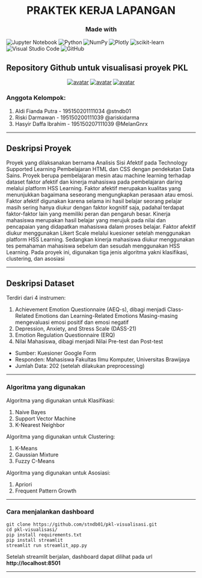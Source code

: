 
<center> <h1><b>PRAKTEK KERJA LAPANGAN</b></h1> </center>
<center> <h3><b>Made with</b></h3> </center>

![Jupyter Notebook](https://img.shields.io/badge/jupyter-%23FA0F00.svg?style=for-the-badge&logo=jupyter&logoColor=white)
![Python](https://img.shields.io/badge/python-3670A0?style=for-the-badge&logo=python&logoColor=ffdd54)
![NumPy](https://img.shields.io/badge/numpy-%23013243.svg?style=for-the-badge&logo=numpy&logoColor=white)
![Plotly](https://img.shields.io/badge/Plotly-%233F4F75.svg?style=for-the-badge&logo=plotly&logoColor=white)
![scikit-learn](https://img.shields.io/badge/scikit--learn-%23F7931E.svg?style=for-the-badge&logo=scikit-learn&logoColor=white)
![Visual Studio Code](https://img.shields.io/badge/Visual%20Studio%20Code-0078d7.svg?style=for-the-badge&logo=visual-studio-code&logoColor=white)
![GitHub](https://img.shields.io/badge/github-%23121011.svg?style=for-the-badge&logo=github&logoColor=white)


## **Repository Github untuk visualisasi proyek PKL**

<center> 

<a href="https://github.com/stndb01" rel="some text">![avatar](https://images.weserv.nl/?url=https://avatars.githubusercontent.com/u/54304759?v=4&h=50&w=50&fit=cover&mask=circle&maxage=7d)</a>
<a href="https://github.com/ariskidarma" rel="some text">![avatar](https://images.weserv.nl/?url=https://avatars.githubusercontent.com/u/71130014?v=4&h=50&w=50&fit=cover&mask=circle&maxage=7d)</a>
<a href="https://github.com/MelanGnrx" rel="some text">![avatar](https://images.weserv.nl/?url=https://avatars.githubusercontent.com/u/73750362?v=4&h=50&w=50&fit=cover&mask=circle&maxage=7d)</a>

</center>

### Anggota Kelompok:

1. Aldi Fianda Putra - 195150201111034 @stndb01
2. Riski Darmawan - 195150200111039 @ariskidarma
3. Hasyir Daffa Ibrahim - 195150207111039 @MelanGnrx



<hr></hr>

## **Deskripsi Proyek** 

Proyek yang dilaksanakan bernama Analisis Sisi Afektif pada Technology Supported Learning Pembelajaran HTML dan CSS dengan pendekatan Data Sains. Proyek berupa pembelajaran mesin atau machine learning terhadap dataset faktor afektif dan kinerja mahasiswa pada pembelajaran daring melalui platform HSS Learning. Faktor afektif merupakan kualitas yang menunjukkan bagaimana seseorang mengungkapkan perasaan atau emosi. Faktor afektif digunakan karena selama ini hasil belajar seorang pelajar masih sering hanya diukur dengan faktor kognitif saja, padahal terdapat faktor-faktor lain yang memiliki peran dan pengaruh besar. Kinerja mahasiswa merupakan hasil belajar yang merujuk pada nilai dan pencapaian yang didapatkan mahasiswa dalam proses belajar. Faktor afektif diukur menggunakan Likert Scale melalui kuesioner setelah menggunakan platform HSS Learning. Sedangkan kinerja mahasiswa diukur menggunakan tes pemahaman mahasiswa sebelum dan sesudah menggunakan HSS Learning. Pada proyek ini, digunakan tiga jenis algoritma yakni klasifikasi, clustering, dan asosiasi

<hr></hr>

## **Deskripsi Dataset**

Terdiri dari 4 instrumen:
1. Achievement Emotion Questionnaire (AEQ-s), dibagi menjadi Class-Related Emotions dan Learning-Related Emotions Masing-masing mengevaluasi emosi positif dan emosi negatif
2. Depression, Anxiety, and Stress Scale (DASS-21)
3. Emotion Regulation Questionnaire (ERQ)
4. Nilai Mahasiswa, dibagi menjadi Nilai Pre-test dan Post-test

- Sumber: Kuesioner Google Form
- Responden: Mahasiswa Fakultas Ilmu Komputer, Universitas Brawijaya
- Jumlah Data: 202 (setelah dilakukan preprocessing)
    
<hr></hr>

### **Algoritma yang digunakan**
Algoritma yang digunakan untuk Klasifikasi:
1. Naive Bayes
2. Support Vector Machine
3. K-Nearest Neighbor

Algoritma yang digunakan untuk Clustering:
1. K-Means
2. Gaussian Mixture
3. Fuzzy C-Means

Algoritma yang digunakan untuk Asosiasi:
1. Apriori
2. Frequent Pattern Growth

<hr></hr>

### **Cara menjalankan dashboard**

```
git clone https://github.com/stndb01/pkl-visualisasi.git
cd pkl-visualisasi/
pip install requirements.txt
pip install streamlit
streamlit run streamlit_app.py 
```

Setelah streamlit berjalan, dashboard dapat dilihat pada url **http://localhost:8501**

<hr></hr>